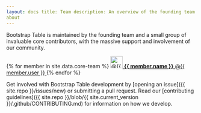 ```yaml
---
layout: docs title: Team description: An overview of the founding team and core contributors to Bootstrap Table. group:
about
---
```


Bootstrap Table is maintained by the founding team and a small group of invaluable core contributors, with the massive
support and involvement of our community.

<div class="list-group mb-3">
  {% for member in site.data.core-team %}
    <a class="list-group-item list-group-item-action d-flex align-items-center" href="https://github.com/{{ member.user }}">
      <img src="https://github.com/{{ member.user }}.png" alt="@{{ member.user }}" width="32" height="32" class="rounded mr-2">
      <span>
        <strong>{{ member.name }}</strong> @{{ member.user }}
      </span>
    </a>
  {% endfor %}
</div>

Get involved with Bootstrap Table development by [opening an issue]({{ site.repo }}/issues/new) or submitting a pull
request. Read our [contributing guidelines]({{ site.repo }}/blob/{{ site.current_version }}/.github/CONTRIBUTING.md) for
information on how we develop.
